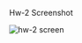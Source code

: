 Hw-2 Screenshot

![hw-2 screen](https://user-images.githubusercontent.com/53316447/160246530-e120b0a8-35d8-41a0-abf7-461fdb09b59d.PNG)

